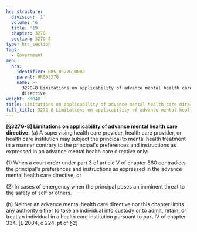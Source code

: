 ```yaml
---
hrs_structure:
  division: '1'
  volume: '6'
  title: '19'
  chapter: 327G
  section: 327G-8
type: hrs_section
tags:
  - Government
menu:
  hrs:
    identifier: HRS_0327G-0008
    parent: HRS0327G
    name: >-
      327G-8 Limitations on applicability of advance mental health care
      directive
weight: 31040
title: Limitations on applicability of advance mental health care directive
full_title: 327G-8 Limitations on applicability of advance mental health care directive
---
```

**[§327G-8] Limitations on applicability of advance mental health care directive.** (a) A supervising health care provider, health care provider, or health care institution may subject the principal to mental health treatment in a manner contrary to the principal's preferences and instructions as expressed in an advance mental health care directive only:

(1) When a court order under part 3 of article V of chapter 560 contradicts the principal's preferences and instructions as expressed in the advance mental health care directive; or

(2) In cases of emergency when the principal poses an imminent threat to the safety of self or others.

(b) Neither an advance mental health care directive nor this chapter limits any authority either to take an individual into custody or to admit, retain, or treat an individual in a health care institution pursuant to part IV of chapter 334\. [L 2004, c 224, pt of §2]